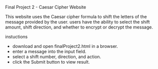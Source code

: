 Final Project 2 - Caesar Cipher Website

This website uses the Caesar cipher formula to shift the letters of the message provided by the user.
users have the ability to select the shift amount, shift direction, and whether to encrypt or decrypt the message.


instuctions
- download and open finalProject2.html in a browser.
- enter a message into the input field.
- select a shift number, direction, and action.
- click the Submit button to view result.
